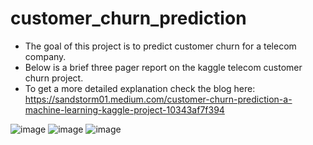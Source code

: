 # customer_churn_prediction 
- The goal of this project is to predict customer churn for a telecom company.
- Below is a brief three pager report on the kaggle telecom customer churn project.
- To get a more detailed explanation check the blog here: https://sandstorm01.medium.com/customer-churn-prediction-a-machine-learning-kaggle-project-10343af7f394

![image](https://user-images.githubusercontent.com/91837407/140613787-45d9911d-4bac-4d4c-95f4-d2405ca92d48.png)
![image](https://user-images.githubusercontent.com/91837407/140613800-b88f830d-8f06-4c2b-9c77-08ee3abf91f3.png)
![image](https://user-images.githubusercontent.com/91837407/140613839-11dcf3e5-9edf-454a-a1a6-3edcff0c50c0.png)
